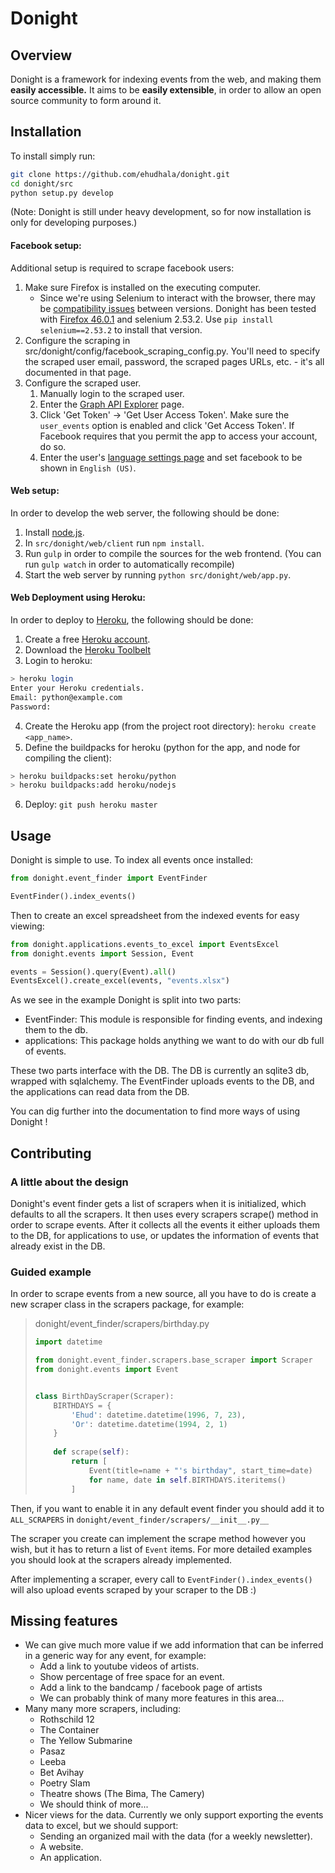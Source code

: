 # Donight

## Overview

Donight is a framework for indexing events from the web, and making them **easily accessible.**
It aims to be **easily extensible**, in order to allow an open source community to form around it.

## Installation

To install simply run:

```bash
git clone https://github.com/ehudhala/donight.git
cd donight/src
python setup.py develop
```

(Note: Donight is still under heavy development, so for now installation is only for developing purposes.)

#### Facebook setup:

Additional setup is required to scrape facebook users:

1. Make sure Firefox is installed on the executing computer.
    * Since we're using Selenium to interact with the browser, there may be 
    [compatibility issues](http://www.seleniumhq.org/about/platforms.jsp) between versions.
    Donight has been tested with [Firefox 46.0.1](https://ftp.mozilla.org/pub/firefox/releases/46.0.1/) and 
    selenium 2.53.2. Use `pip install selenium==2.53.2` to install that version.
2. Configure the scraping in src/donight/config/facebook_scraping_config.py. You'll need to specify the scraped
user email, password, the scraped pages URLs, etc. - it's all documented in that page.
4. Configure the scraped user.
    1. Manually login to the scraped user.
    2. Enter the [Graph API Explorer](https://developers.facebook.com/tools/explorer) page.
    3. Click 'Get Token' → 'Get User Access Token'. Make sure the `user_events` option is enabled and click 'Get Access
    Token'. If Facebook requires that you permit the app to access your account, do so.
    4. Enter the user's [language settings page](https://www.facebook.com/settings?tab=language) and set facebook to 
    be shown in `English (US)`.
    

#### Web setup:

In order to develop the web server, the following should be done:

1. Install [node.js](https://nodejs.org/).
2. In `src/donight/web/client` run `npm install`.
3. Run `gulp` in order to compile the sources for the web frontend. 
    (You can run `gulp watch` in order to automatically recompile)
4. Start the web server by running `python src/donight/web/app.py`.


#### Web Deployment using Heroku:

In order to deploy to [Heroku](https://www.heroku.com/), the following should be done:

1. Create a free [Heroku account](https://signup.heroku.com/signup/dc).
2. Download the [Heroku Toolbelt](https://devcenter.heroku.com/toolbelt-downloads/windows)
3. Login to heroku:
```bash
> heroku login
Enter your Heroku credentials.
Email: python@example.com
Password:
```
4. Create the Heroku app (from the project root directory): `heroku create <app_name>`.
5. Define the buildpacks for heroku (python for the app, and node for compiling the client):
```bash
> heroku buildpacks:set heroku/python
> heroku buildpacks:add heroku/nodejs
```
6. Deploy: `git push heroku master`


## Usage

Donight is simple to use. 
To index all events once installed:

```python
from donight.event_finder import EventFinder

EventFinder().index_events()
```

Then to create an excel spreadsheet from the indexed events for easy viewing:

```python
from donight.applications.events_to_excel import EventsExcel
from donight.events import Session, Event

events = Session().query(Event).all()
EventsExcel().create_excel(events, "events.xlsx")
```

As we see in the example Donight is split into two parts:

* EventFinder:
    This module is responsible for finding events, and indexing them to the db.
* applications:
    This package holds anything we want to do with our db full of events.
    
These two parts interface with the DB.
The DB is currently an sqlite3 db, wrapped with sqlalchemy.
The EventFinder uploads events to the DB, and the applications can read data from the DB.

You can dig further into the documentation to find more ways of using Donight !
    
## Contributing

### A little about the design

Donight's event finder gets a list of scrapers when it is initialized, which defaults to all the scrapers.
It then uses every scrapers scrape() method in order to scrape events.
After it collects all the events it either uploads them to the DB, for applications to use,
or updates the information of events that already exist in the DB.

### Guided example

In order to scrape events from a new source, all you have to do is create a new scraper class in the scrapers package,
for example:

> donight/event_finder/scrapers/birthday.py
> ```python
> import datetime
> 
> from donight.event_finder.scrapers.base_scraper import Scraper
> from donight.events import Event
> 
> 
> class BirthDayScraper(Scraper):
>     BIRTHDAYS = {
>         'Ehud': datetime.datetime(1996, 7, 23),
>         'Or': datetime.datetime(1994, 2, 1)
>     }
>     
>     def scrape(self):
>         return [
>             Event(title=name + "'s birthday", start_time=date)
>             for name, date in self.BIRTHDAYS.iteritems()
>         ]
> ```

Then, if you want to enable it in any default event finder you should add it to `ALL_SCRAPERS` in `donight/event_finder/scrapers/__init__.py__`

The scraper you create can implement the scrape method however you wish, but it has to return a list of `Event` items.
For more detailed examples you should look at the scrapers already implemented.

After implementing a scraper, every call to `EventFinder().index_events()` will also upload events scraped by your scraper to the DB :)

## Missing features

* We can give much more value if we add information that can be inferred in a generic way for any event, for example:
    * Add a link to youtube videos of artists.
    * Show percentage of free space for an event.
    * Add a link to the bandcamp / facebook page of artists
    * We can probably think of many more features in this area...
* Many many more scrapers, including:
    * Rothschild 12
    * The Container
    * The Yellow Submarine
    * Pasaz
    * Leeba
    * Bet Avihay
    * Poetry Slam
    * Theatre shows (The Bima, The Camery)
    * We should think of more...
* Nicer views for the data. 
    Currently we only support exporting the events data to excel, but we should support:
    * Sending an organized mail with the data (for a weekly newsletter).
    * A website.
    * An application.
    

